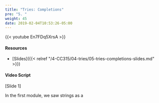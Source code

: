 ```yaml
---
title: "Tries: Completions"
pre: "5. "
weight: 45
date: 2019-02-04T10:53:26-05:00
---
```


{{< youtube En7FDq5XrsA >}}

#### Resources
* [Slides]({{< relref "/4-CC315/04-tries/05-tries-completions-slides.md" >}})

#### Video Script

[Slide 1]

In the first module, we saw strings as a 